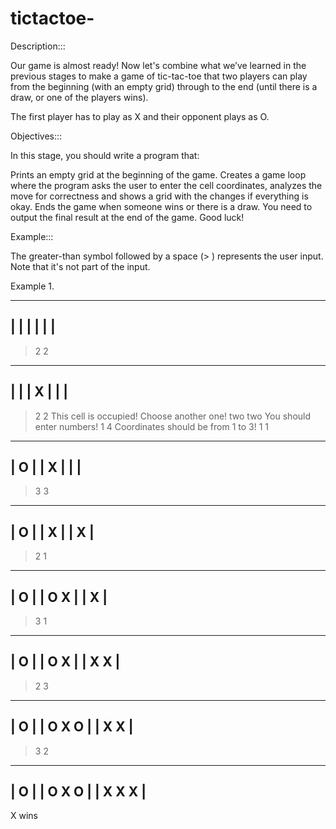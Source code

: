 # tictactoe-
Description:::

Our game is almost ready! Now let's combine what we’ve learned in the previous stages to make a game of tic-tac-toe that two players can play from the beginning (with an empty grid) through to the end (until there is a draw, or one of the players wins).

The first player has to play as X and their opponent plays as O.

Objectives:::

In this stage, you should write a program that:

Prints an empty grid at the beginning of the game.
Creates a game loop where the program asks the user to enter the cell coordinates, analyzes the move for correctness and shows a grid with the changes if everything is okay.
Ends the game when someone wins or there is a draw.
You need to output the final result at the end of the game. Good luck!

Example:::

The greater-than symbol followed by a space (> ) represents the user input. Note that it's not part of the input.

Example 1.

---------
|       |
|       |
|       |
---------
> 2 2
---------
|       |
|   X   |
|       |
---------
> 2 2
This cell is occupied! Choose another one!
> two two
You should enter numbers!
> 1 4
Coordinates should be from 1 to 3!
> 1 1
---------
| O     |
|   X   |
|       |
---------
> 3 3
---------
| O     |
|   X   |
|     X |
---------
> 2 1
---------
| O     |
| O X   |
|     X |
---------
> 3 1
---------
| O     |
| O X   |
| X   X |
---------
> 2 3
---------
| O     |
| O X O |
| X   X |
---------
> 3 2
---------
| O     |
| O X O |
| X X X |
---------
X wins
